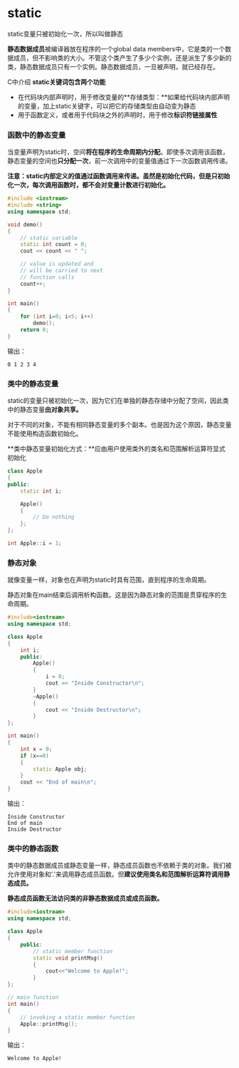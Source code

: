 # static

static变量只被初始化一次，所以叫做静态

**静态数据成员**被编译器放在程序的一个global data members中，它是类的一个数据成员，但不影响类的大小。不管这个类产生了多少个实例，还是派生了多少新的类，静态数据成员只有一个实例。静态数据成员，一旦被声明，就已经存在。

C中介绍 **static关键词包含两个功能**

* 在代码块内部声明时，用于修改变量的**存储类型：**如果给代码块内部声明的变量，加上static关键字，可以把它的存储类型由自动变为静态
* 用于函数定义，或者用于代码块之外的声明时，用于修改**标识符链接属性**

### 函数中的静态变量

当变量声明为static时，空间**将在程序的生命周期内分配**。即使多次调用该函数，静态变量的空间也**只分配一次**，前一次调用中的变量值通过下一次函数调用传递。

**注意：static内部定义的值通过函数调用来传递。虽然是初始化代码，但是只初始化一次，每次调用函数时，都不会对变量计数进行初始化。**

```cpp
#include <iostream> 
#include <string> 
using namespace std; 

void demo() 
{ 
    // static variable 
    static int count = 0; 
    cout << count << " "; 

    // value is updated and 
    // will be carried to next 
    // function calls 
    count++; 
} 

int main() 
{ 
    for (int i=0; i<5; i++)  
        demo(); 
    return 0; 
} 
```

输出：

```text
0 1 2 3 4 
```

### **类**中的静态变量

static的变量只被初始化一次，因为它们在单独的静态存储中分配了空间，因此类中的静态变量**由对象共享。**

对于不同的对象，不能有相同静态变量的多个副本。也是因为这个原因，静态变量不能使用构造函数初始化。

**类中静态变量初始化方式：**应由用户使用类外的类名和范围解析运算符显式初始化

```cpp
class Apple 
{ 
public: 
    static int i; 

    Apple() 
    { 
        // Do nothing 
    }; 
}; 

int Apple::i = 1; 
```

### 静态对象

就像变量一样，对象也在声明为static时具有范围，直到程序的生命周期。

静态对象在main结束后调用析构函数。这是因为静态对象的范围是贯穿程序的生命周期。

```cpp
#include<iostream> 
using namespace std; 

class Apple 
{ 
    int i; 
    public: 
        Apple() 
        { 
            i = 0; 
            cout << "Inside Constructor\n"; 
        } 
        ~Apple() 
        { 
            cout << "Inside Destructor\n"; 
        } 
}; 

int main() 
{ 
    int x = 0; 
    if (x==0) 
    { 
        static Apple obj; 
    } 
    cout << "End of main\n"; 
} 
```

输出：

```text
Inside Constructor
End of main
Inside Destructor
```

### **类**中的静态函数

类中的静态数据成员或静态变量一样，静态成员函数也不依赖于类的对象。我们被允许使用对象和'.'来调用静态成员函数。但**建议使用类名和范围解析运算符调用静态成员。**

**静态成员函数无法访问类的非静态数据成员或成员函数。**

```cpp
#include<iostream> 
using namespace std; 

class Apple 
{ 
    public: 
        // static member function 
        static void printMsg() 
        {
            cout<<"Welcome to Apple!"; 
        }
}; 

// main function 
int main() 
{ 
    // invoking a static member function 
    Apple::printMsg(); 
} 
```

输出：

```text
Welcome to Apple!
```

